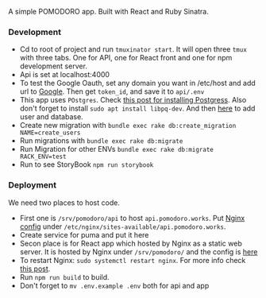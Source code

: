 A simple POMODORO app. Built with React and Ruby Sinatra.

### Development

- Cd to root of project and run `tmuxinator start`. It will open three `tmux` with three tabs. One for API, one for React front and one for npm development server.   
- Api is set at localhost:4000  
- To test the Google Oauth, set any domain you want in /etc/host and add url to [Google](https://console.developers.google.com/apis/credentials?project=pomodoro-1574243762652). Then get `token_id`, and save it to `api/.env`
- This app uses `POstgres`. Check [this post for installing Postgress](https://www.digitalocean.com/community/tutorials/how-to-install-and-use-postgresql-on-ubuntu-18-04). Also don't forget to install `sudo apt install libpq-dev`. And then [here](https://github.com/sizief/cheatsheet/blob/master/postgres.md) to add user and database.
- Create new migration with `bundle exec rake db:create_migration NAME=create_users`  
- Run migrations with `bundle exec rake db:migrate`
- Run Migration for other ENVs `bundle exec rake db:migrate RACK_ENV=test`
- Run to see StoryBook `npm run storybook`

### Deployment

We need two places to host code. 
- First one is `/srv/pomodoro/api` to host `api.pomodoro.works`. Put [Nginx config](config/api.nginx) under `/etc/nginx/sites-available/api.pomodoro.works`. 
- Create service for puma and put it here
- Secon place is for React app which hosted by Nginx as a static web server. It is hosted by Nginx under `/srv/pomodoro/` and the config is [here](config/app.nginx) 
- To restart Nginx: `sudo systemctl restart nginx`. For more info check [this post](https://www.digitalocean.com/community/tutorials/how-to-set-up-nginx-server-blocks-virtual-hosts-on-ubuntu-16-04).   
- Run `npm run build` to build.
- Don't forget to `mv .env.example .env` both for api and app
